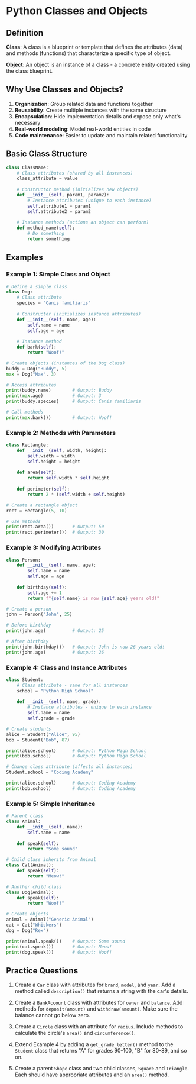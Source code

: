 # Python Classes and Objects

## Definition

**Class**: A class is a blueprint or template that defines the attributes (data) and methods (functions) that characterize a specific type of object.

**Object**: An object is an instance of a class - a concrete entity created using the class blueprint.

## Why Use Classes and Objects?

1. **Organization**: Group related data and functions together
2. **Reusability**: Create multiple instances with the same structure
3. **Encapsulation**: Hide implementation details and expose only what's necessary
4. **Real-world modeling**: Model real-world entities in code
5. **Code maintenance**: Easier to update and maintain related functionality

## Basic Class Structure

```python
class ClassName:
    # Class attributes (shared by all instances)
    class_attribute = value
    
    # Constructor method (initializes new objects)
    def __init__(self, param1, param2):
        # Instance attributes (unique to each instance)
        self.attribute1 = param1
        self.attribute2 = param2
    
    # Instance methods (actions an object can perform)
    def method_name(self):
        # Do something
        return something
```

## Examples

### Example 1: Simple Class and Object

```python
# Define a simple class
class Dog:
    # Class attribute
    species = "Canis familiaris"
    
    # Constructor (initializes instance attributes)
    def __init__(self, name, age):
        self.name = name
        self.age = age
    
    # Instance method
    def bark(self):
        return "Woof!"

# Create objects (instances of the Dog class)
buddy = Dog("Buddy", 5)
max = Dog("Max", 3)

# Access attributes
print(buddy.name)        # Output: Buddy
print(max.age)           # Output: 3
print(buddy.species)     # Output: Canis familiaris

# Call methods
print(max.bark())        # Output: Woof!
```

### Example 2: Methods with Parameters

```python
class Rectangle:
    def __init__(self, width, height):
        self.width = width
        self.height = height
    
    def area(self):
        return self.width * self.height
    
    def perimeter(self):
        return 2 * (self.width + self.height)

# Create a rectangle object
rect = Rectangle(5, 10)

# Use methods
print(rect.area())       # Output: 50
print(rect.perimeter())  # Output: 30
```

### Example 3: Modifying Attributes

```python
class Person:
    def __init__(self, name, age):
        self.name = name
        self.age = age
    
    def birthday(self):
        self.age += 1
        return f"{self.name} is now {self.age} years old!"

# Create a person
john = Person("John", 25)

# Before birthday
print(john.age)          # Output: 25

# After birthday
print(john.birthday())   # Output: John is now 26 years old!
print(john.age)          # Output: 26
```

### Example 4: Class and Instance Attributes

```python
class Student:
    # Class attribute - same for all instances
    school = "Python High School"
    
    def __init__(self, name, grade):
        # Instance attributes - unique to each instance
        self.name = name
        self.grade = grade

# Create students
alice = Student("Alice", 95)
bob = Student("Bob", 87)

print(alice.school)      # Output: Python High School
print(bob.school)        # Output: Python High School

# Change class attribute (affects all instances)
Student.school = "Coding Academy"

print(alice.school)      # Output: Coding Academy
print(bob.school)        # Output: Coding Academy
```

### Example 5: Simple Inheritance

```python
# Parent class
class Animal:
    def __init__(self, name):
        self.name = name
    
    def speak(self):
        return "Some sound"

# Child class inherits from Animal
class Cat(Animal):
    def speak(self):
        return "Meow!"

# Another child class
class Dog(Animal):
    def speak(self):
        return "Woof!"

# Create objects
animal = Animal("Generic Animal")
cat = Cat("Whiskers")
dog = Dog("Rex")

print(animal.speak())    # Output: Some sound
print(cat.speak())       # Output: Meow!
print(dog.speak())       # Output: Woof!
```

## Practice Questions

1. Create a `Car` class with attributes for `brand`, `model`, and `year`. Add a method called `description()` that returns a string with the car's details.

2. Create a `BankAccount` class with attributes for `owner` and `balance`. Add methods for `deposit(amount)` and `withdraw(amount)`. Make sure the balance cannot go below zero.

3. Create a `Circle` class with an attribute for `radius`. Include methods to calculate the circle's `area()` and `circumference()`.

4. Extend Example 4 by adding a `get_grade_letter()` method to the `Student` class that returns "A" for grades 90-100, "B" for 80-89, and so on.

5. Create a parent `Shape` class and two child classes, `Square` and `Triangle`. Each should have appropriate attributes and an `area()` method.